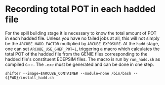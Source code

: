 # Recording total POT in each hadded file

For the spill building stage it is necessary to know the total amount of POT in each hadded file. Unless you have no failed jobs at all, this will not simply be the `ARCUBE_HADD_FACTOR` multiplied by `ARCUBE_EXPOSURE`. At the `hadd` stage, one can set `ARCUBE_USE_GHEP_POT=1`, triggering a macro which calculates the total POT of the hadded file from the GENIE files corresponding to the hadded file's constituent EDEPSIM files. The macro is run by `run_hadd.sh` as compiled c++. The `.exe` must be generated and can be done in one step.

```
shifter --image=$ARCUBE_CONTAINER --module=none /bin/bash -- ${PWD}/install_hadd.sh
```
